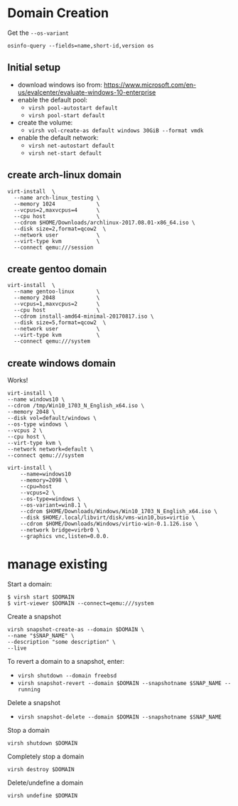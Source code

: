 
# Domain Creation
Get the `--os-variant`
```
osinfo-query --fields=name,short-id,version os
```

## Initial setup 
- download windows iso from:
    https://www.microsoft.com/en-us/evalcenter/evaluate-windows-10-enterprise
- enable the default pool: 
    - `virsh pool-autostart default`
    - `virsh pool-start default`
- create the volume: 
    - `virsh vol-create-as default windows 30GiB --format vmdk`
- enable the default network: 
    - `virsh net-autostart default`
    - `virsh net-start default`

## create arch-linux domain
```
virt-install  \
  --name arch-linux_testing \
  --memory 1024             \
  --vcpus=2,maxvcpus=4      \
  --cpu host                \
  --cdrom $HOME/Downloads/archlinux-2017.08.01-x86_64.iso \
  --disk size=2,format=qcow2  \
  --network user            \
  --virt-type kvm           \                       
  --connect qemu:///session
```

## create gentoo domain

```
virt-install  \
  --name gentoo-linux 		\
  --memory 2048             \ 
  --vcpus=1,maxvcpus=2      \
  --cpu host                \
  --cdrom install-amd64-minimal-20170817.iso \
  --disk size=5,format=qcow2  \
  --network user            \
  --virt-type kvm           \
  --connect qemu:///system
```

## create windows domain
Works!
```
virt-install \
--name windows10 \
--cdrom /tmp/Win10_1703_N_English_x64.iso \
--memory 2048 \
--disk vol=default/windows \
--os-type windows \
--vcpus 2 \
--cpu host \
--virt-type kvm \
--network network=default \
--connect qemu:///system
```

```
virt-install \                 
    --name=windows10
    --memory=2098 \
    --cpu=host
    --vcpus=2 \
    --os-type=windows \
    --os-variant=win8.1 \
    --cdrom $HOME/Downloads/Windows/Win10_1703_N_English_x64.iso \
    --disk $HOME/.local/libvirt/disk/vms-win10,bus=virtio \
    --cdrom $HOME/Downloads/Windows/virtio-win-0.1.126.iso \
    --network bridge=virbr0 \
    --graphics vnc,listen=0.0.0.
```

# manage existing
Start a domain:
```
$ virsh start $DOMAIN
$ virt-viewer $DOMAIN --connect=qemu:///system
```

Create a snapshot
```
virsh snapshot-create-as --domain $DOMAIN \
--name "$SNAP_NAME" \
--description "some description" \
--live 
```

To revert a domain to a snapshot, enter:
- `virsh shutdown --domain freebsd`
- `virsh snapshot-revert --domain $DOMAIN --snapshotname $SNAP_NAME --running`

Delete a snapshot
- `virsh snapshot-delete --domain $DOMAIN --snapshotname $SNAP_NAME`

Stop a domain
```
virsh shutdown $DOMAIN
```

Completely stop a domain
```
virsh destroy $DOMAIN
```

Delete/undefine a domain
```
virsh undefine $DOMAIN
```

